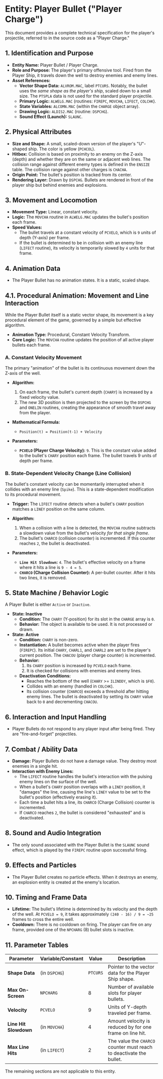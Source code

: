 # Entity: Player Bullet ("Player Charge")

This document provides a complete technical specification for the player's projectile, referred to in the source code as a "Player Charge."

## 1. Identification and Purpose

-   **Entity Name:** Player Bullet / Player Charge.
-   **Role and Purpose:** The player's primary offensive tool. Fired from the Player Ship, it travels down the well to destroy enemies and enemy lines.
-   **Asset References:**
    -   **Vector Shape Data:** `ALVROM.MAC`, label `PTCURS`. Notably, the bullet uses the *same shape as the player's ship*, scaled down to a small size. The `PTSPLA` data is not used for the standard player projectile.
    -   **Primary Logic:** `ALWELG.MAC` (routines: `FIREPC`, `MOVCHA`, `LIFECT`, `COLCHK`).
    -   **State Variables:** `ALCOMN.MAC` (within the `CHARGE` object array).
    -   **Drawing Logic:** `ALDIS2.MAC` (routine: `DSPCHG`).
    -   **Sound Effect (Launch):** `SLAUNC`.

## 2. Physical Attributes

-   **Size and Shape:** A small, scaled-down version of the player's "U"-shaped ship. The color is yellow (`PCHCOL`).
-   **Hitbox:** Collision is based on proximity to an enemy on the Z-axis (depth) and whether they are on the same or adjacent web lines. The collision range against different enemy types is defined in the `ENSIZE` table. The collision range against other charges is `CHACHA`.
-   **Origin Point:** The bullet's position is tracked from its center.
-   **Rendering Layer:** Drawn by `DSPCHG`. Bullets are rendered in front of the player ship but behind enemies and explosions.

## 3. Movement and Locomotion

-   **Movement Type:** Linear, constant velocity.
-   **Logic:** The `MOVCHA` routine in `ALWELG.MAC` updates the bullet's position each frame.
-   **Speed Values:**
    -   The bullet travels at a constant velocity of `PCVELO`, which is `9` units of depth (Y-axis) per frame.
    -   If the bullet is determined to be in collision with an enemy line (`LIFECT` routine), its velocity is temporarily slowed by `4` units for that frame.

## 4. Animation Data

-   The Player Bullet has no animation states. It is a static, scaled shape.

## 4.1. Procedural Animation: Movement and Line Interaction

While the Player Bullet itself is a static vector shape, its movement is a key procedural element of the game, governed by a simple but effective algorithm.

-   **Animation Type:** Procedural, Constant Velocity Transform.
-   **Core Logic:** The `MOVCHA` routine updates the position of all active player bullets each frame.

### A. Constant Velocity Movement

The primary "animation" of the bullet is its continuous movement down the Z-axis of the well.

-   **Algorithm:**
    1.  On each frame, the bullet's current depth (`CHARY`) is increased by a fixed velocity value.
    2.  The new 3D position is then projected to the screen by the `DSPCHG` and `ONELIN` routines, creating the appearance of smooth travel away from the player.

-   **Mathematical Formula:**
    -   `Position(t) = Position(t-1) + Velocity`

-   **Parameters:**
    -   **`PCVELO` (Player Charge Velocity):** `9`. This is the constant value added to the bullet's `CHARY` position each frame. The bullet travels 9 units of depth per frame.

### B. State-Dependent Velocity Change (Line Collision)

The bullet's constant velocity can be momentarily interrupted when it collides with an enemy line (`Spike`). This is a state-dependent modification to its procedural movement.

-   **Trigger:** The `LIFECT` routine detects when a bullet's `CHARY` position matches a `LINEY` position on the same column.
-   **Algorithm:**
    1.  When a collision with a line is detected, the `MOVCHA` routine subtracts a slowdown value from the bullet's velocity *for that single frame*.
    2.  The bullet's `CHARCO` (collision counter) is incremented. If this counter reaches `2`, the bullet is deactivated.

-   **Parameters:**
    -   **`Line Hit Slowdown`:** `4`. The bullet's effective velocity on a frame where it hits a line is `9 - 4 = 5`.
    -   **`CHARCO` (Charge Collision Counter):** A per-bullet counter. After it hits two lines, it is removed.

## 5. State Machine / Behavior Logic

A Player Bullet is either `Active` or `Inactive`.

-   **State: Inactive**
    -   **Condition:** The `CHARY` (Y-position) for its slot in the `CHARGE` array is `0`.
    -   **Behavior:** The object is available to be used. It is not processed or drawn.
-   **State: Active**
    -   **Condition:** `CHARY` is non-zero.
    -   **Instantiation:** A bullet becomes active when the player fires (`FIREPC`). Its initial `CHARY`, `CHARL1`, and `CHARL2` are set to the player's current position. The `CHACOU` (player charge counter) is incremented.
    -   **Behavior:**
        1.  Its `CHARY` position is increased by `PCVELO` each frame.
        2.  It is checked for collisions with enemies and enemy lines.
    -   **Deactivation Conditions:**
        -   Reaches the bottom of the well (`CHARY` >= `ILINDDY`, which is `$F0`).
        -   Collides with an enemy (handled in `COLCHK`).
        -   Its collision counter (`CHARCO`) exceeds a threshold after hitting enemy lines. The bullet is deactivated by setting its `CHARY` value back to `0` and decrementing `CHACOU`.

## 6. Interaction and Input Handling

-   Player Bullets do not respond to any player input after being fired. They are "fire-and-forget" projectiles.

## 7. Combat / Ability Data

-   **Damage:** Player Bullets do not have a damage value. They destroy most enemies in a single hit.
-   **Interaction with Enemy Lines:**
    -   The `LIFECT` routine handles the bullet's interaction with the pulsing enemy lines on the surface of the well.
    -   When a bullet's `CHARY` position overlaps with a `LINEY` position, it "damages" the line, causing the line's `LINEY` value to be set to the bullet's position (effectively erasing it).
    -   Each time a bullet hits a line, its `CHARCO` (Charge Collision) counter is incremented.
    -   If `CHARCO` reaches `2`, the bullet is considered "exhausted" and is deactivated.

## 8. Sound and Audio Integration

-   The only sound associated with the Player Bullet is the `SLAUNC` sound effect, which is played by the `FIREPC` routine upon successful firing.

## 9. Effects and Particles

-   The Player Bullet creates no particle effects. When it destroys an enemy, an explosion entity is created at the enemy's location.

## 10. Timing and Frame Data

-   **Lifetime:** The bullet's lifetime is determined by its velocity and the depth of the well. At `PCVELO = 9`, it takes approximately `(240 - 16) / 9 = ~25` frames to cross the entire well.
-   **Cooldown:** There is no cooldown on firing. The player can fire on any frame, provided one of the `NPCHARG` (8) bullet slots is inactive.

## 11. Parameter Tables

| Parameter | Variable/Constant | Value | Description |
|---|---|---|---|
| **Shape Data** | (in `DSPCHG`) | `PTCURS` | Pointer to the vector data for the Player Ship shape. |
| **Max On-Screen** | `NPCHARG` | 8 | Number of available slots for player bullets. |
| **Velocity** | `PCVELO` | 9 | Units of Y-depth traveled per frame. |
| **Line Hit Slowdown** | (in `MOVCHA`) | 4 | Amount velocity is reduced by for one frame on line hit. |
| **Max Line Hits** | (in `LIFECT`) | 2 | The value the `CHARCO` counter must reach to deactivate the bullet. |

The remaining sections are not applicable to this entity. 